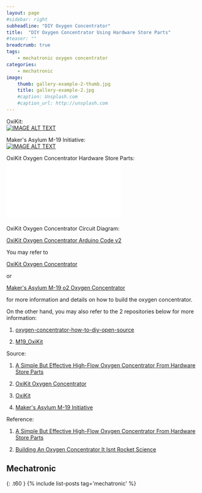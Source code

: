 ```yaml
---
layout: page
#sidebar: right
subheadline: "DIY Oxygen Concentrator"
title:  "DIY Oxygen Concentrator Using Hardware Store Parts"
#teaser: ""
breadcrumb: true
tags:
    - mechatronic oxygen concentrator
categories:
    - mechatronic
image:
    thumb: gallery-example-2-thumb.jpg
    title: gallery-example-2.jpg
    #caption: Unsplash.com
    #caption_url: http://unsplash.com
---
```


OxiKit:                        
[![IMAGE ALT TEXT](https://img.youtube.com/vi/8fDJ30SG4NA/0.jpg)](https://www.youtube.com/watch?v=8fDJ30SG4NA)


Maker's Asylum M-19 Initiative:                           
[![IMAGE ALT TEXT](https://img.youtube.com/vi/tobUvesSOzw/0.jpg)](https://www.youtube.com/watch?v=tobUvesSOzw)

 OxiKit Oxygen Concentrator Hardware Store Parts:
![Bundle_for_Oxikit_BOM.pdf](/docs/Bundle_for_Oxikit_BOM.pdf)


OxiKit Oxygen Concentrator Circuit Diagram:


[OxiKit Oxygen Concentrator Arduino Code v2](https://raw.githubusercontent.com/dragon28/oxygen-concentrator-how-to-diy-open-source/main/OxiKit_Final_Arduino_Code_v2.ino)

You may refer to 

[OxiKit Oxygen Concentrator](https://hackaday.io/project/178334-oxikit-oxygen-concentrator)

or

[Maker's Asylum M-19 o2 Oxygen Concentrator](https://www.makersasylum.com/m19o2/)

for more information and details on how to build the oxygen concentrator.

On the other hand, you may also refer to the 2 repositories below for more information:

1. [oxygen-concentrator-how-to-diy-open-source](https://github.com/dragon28/oxygen-concentrator-how-to-diy-open-source)

2. [M19_OxiKit](https://github.com/dragon28/M19_OxiKit)

Source:

1. [A Simple But Effective High-Flow Oxygen Concentrator From Hardware Store Parts](https://hackaday.com/2021/03/24/a-simple-but-effective-high-flow-oxygen-concentrator-from-hardware-store-parts/)

2. [OxiKit Oxygen Concentrator](https://hackaday.io/project/178334-oxikit-oxygen-concentrator)

3. [OxiKit](https://oxikit.com/)

4. [Maker's Asylum M-19 Initiative](https://www.makersasylum.com/m19-initiative/)

Reference:

1. [A Simple But Effective High-Flow Oxygen Concentrator From Hardware Store Parts](https://hackaday.com/2021/03/24/a-simple-but-effective-high-flow-oxygen-concentrator-from-hardware-store-parts/)

2. [Building An Oxygen Concentrator It Isnt Rocket Science](https://hackaday.com/2021/05/10/building-an-oxygen-concentrator-it-isnt-rocket-science/)


## Mechatronic
{: .t60 }
{% include list-posts tag='mechatronic' %}

